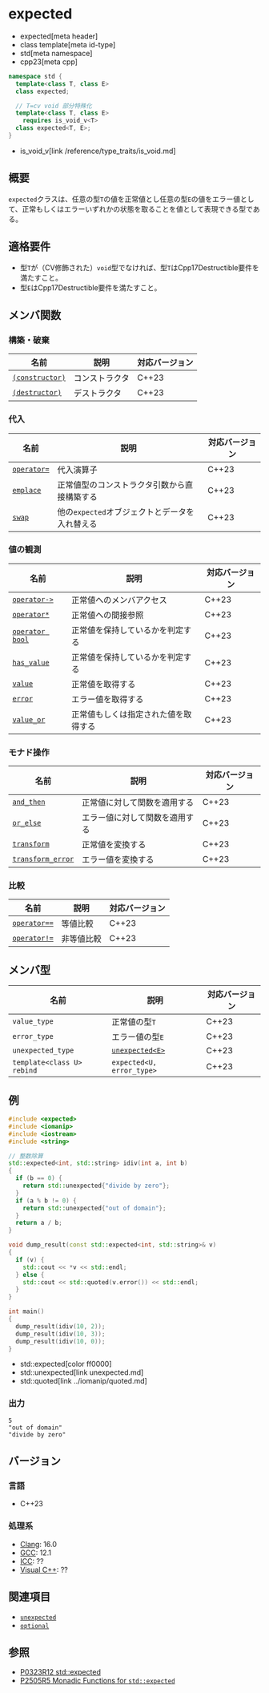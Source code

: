 # expected
* expected[meta header]
* class template[meta id-type]
* std[meta namespace]
* cpp23[meta cpp]

```cpp
namespace std {
  template<class T, class E>
  class expected;

  // T=cv void 部分特殊化
  template<class T, class E>
    requires is_void_v<T>
  class expected<T, E>;
}
```
* is_void_v[link /reference/type_traits/is_void.md]

## 概要
`expected`クラスは、任意の型`T`の値を正常値とし任意の型`E`の値をエラー値として、正常もしくはエラーいずれかの状態を取ることを値として表現できる型である。


## 適格要件

- 型`T`が（CV修飾された）`void`型でなければ、型`T`はCpp17Destructible要件を満たすこと。
- 型`E`はCpp17Destructible要件を満たすこと。


## メンバ関数
### 構築・破棄

| 名前            | 説明           | 対応バージョン |
|-----------------|----------------|-------|
| [`(constructor)`](expected/op_constructor.md) | コンストラクタ | C++23 |
| [`(destructor)`](expected/op_destructor.md)   | デストラクタ | C++23 |

### 代入

| 名前            | 説明           | 対応バージョン |
|-----------------|----------------|-------|
| [`operator=`](expected/op_assign.md) | 代入演算子 | C++23 |
| [`emplace`](expected/emplace.md.nolink) | 正常値型のコンストラクタ引数から直接構築する | C++23 |
| [`swap`](expected/swap.md.nolink) | 他の`expected`オブジェクトとデータを入れ替える | C++23 |

### 値の観測

| 名前            | 説明           | 対応バージョン |
|-----------------|----------------|-------|
| [`operator->`](expected/op_arrow.md) | 正常値へのメンバアクセス | C++23 |
| [`operator*`](expected/op_deref.md) | 正常値への間接参照 | C++23 |
| [`operator bool`](expected/op_bool.md.nolink) | 正常値を保持しているかを判定する | C++23 |
| [`has_value`](expected/has_value.md.nolink) | 正常値を保持しているかを判定する | C++23 |
| [`value`](expected/value.md.nolink) | 正常値を取得する | C++23 |
| [`error`](expected/error.md.nolink) | エラー値を取得する | C++23 |
| [`value_or`](expected/value_or.md.nolink) | 正常値もしくは指定された値を取得する | C++23 |

### モナド操作

| 名前 | 説明 | 対応バージョン |
|------|------|----------------|
| [`and_then`](expected/and_then.md.nolink)   | 正常値に対して関数を適用する | C++23 |
| [`or_else`](expected/or_else.md.nolink)     | エラー値に対して関数を適用する | C++23 |
| [`transform`](expected/transform.md.nolink) | 正常値を変換する | C++23 |
| [`transform_error`](expected/transform_error.md.nolink) | エラー値を変換する | C++23 |

### 比較

| 名前         | 説明       | 対応バージョン |
|--------------|------------|-------|
| [`operator==`](unexpected/op_equal.md.nolink) | 等値比較 | C++23 |
| [`operator!=`](unexpected/op_not_equal.md.nolink) | 非等値比較 | C++23 |


## メンバ型

| 名前              | 説明            | 対応バージョン |
|-------------------|-----------------|-------|
| `value_type`      | 正常値の型`T`   | C++23 |
| `error_type`      | エラー値の型`E` | C++23 |
| `unexpected_type` | [`unexpected<E>`](unexpected.md) | C++23 |
| `template<class U> rebind` | `expected<U, error_type>` | C++23 |


## 例
```cpp example
#include <expected>
#include <iomanip>
#include <iostream>
#include <string>

// 整数除算
std::expected<int, std::string> idiv(int a, int b)
{
  if (b == 0) {
    return std::unexpected{"divide by zero"};
  }
  if (a % b != 0) {
    return std::unexpected{"out of domain"};        
  }
  return a / b;
}

void dump_result(const std::expected<int, std::string>& v)
{
  if (v) {
    std::cout << *v << std::endl;
  } else {
    std::cout << std::quoted(v.error()) << std::endl;        
  }
}

int main()
{
  dump_result(idiv(10, 2));
  dump_result(idiv(10, 3));
  dump_result(idiv(10, 0));
}
```
* std::expected[color ff0000]
* std::unexpected[link unexpected.md]
* std::quoted[link ../iomanip/quoted.md]

### 出力
```
5
"out of domain"
"divide by zero"
```


## バージョン
### 言語
- C++23

### 処理系
- [Clang](/implementation.md#clang): 16.0
- [GCC](/implementation.md#gcc): 12.1
- [ICC](/implementation.md#icc): ??
- [Visual C++](/implementation.md#visual_cpp): ??


## 関連項目
- [`unexpected`](unexpected.md)
- [`optional`](/reference/optional/optional.md)


## 参照
- [P0323R12 std::expected](https://www.open-std.org/jtc1/sc22/wg21/docs/papers/2022/p0323r12.html)
- [P2505R5 Monadic Functions for `std::expected`](https://www.open-std.org/jtc1/sc22/wg21/docs/papers/2022/p2505r5.html)
